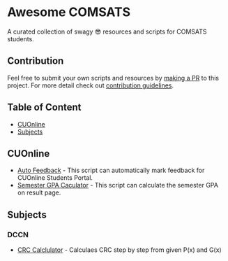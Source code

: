 # Awesome COMSATS

A curated collection of swagy 😎 resources and scripts for COMSATS students.

## Contribution

Feel free to submit your own scripts and resources by [making a PR](https://github.com/nmanumr/comsats-hack-pack/pulls/new) to this project. For more detail check out [contribution guidelines](https://github.com/nmanumr/comsats-hack-pack/blob/master/contributing.md).

## Table of Content

* [CUOnline](#cuonline)
* [Subjects](#subjects)

## CUOnline

* [Auto Feedback](https://gist.github.com/nmanumr/9037d9b3304f74d5515ff0af691ed850) - This script can automatically mark feedback for CUOnline Students Portal.
* [Semester GPA Caculator](https://gist.github.com/nmanumr/247b74ebbf378d9b9104bc68d344afc7#file-semestergpa-js) - This script can calculate the semester GPA on result page.

## Subjects

### DCCN

* [CRC Calclulator](https://asecuritysite.com/comms/crc_div) - Calculaes CRC step by step from given P(x) and G(x)
